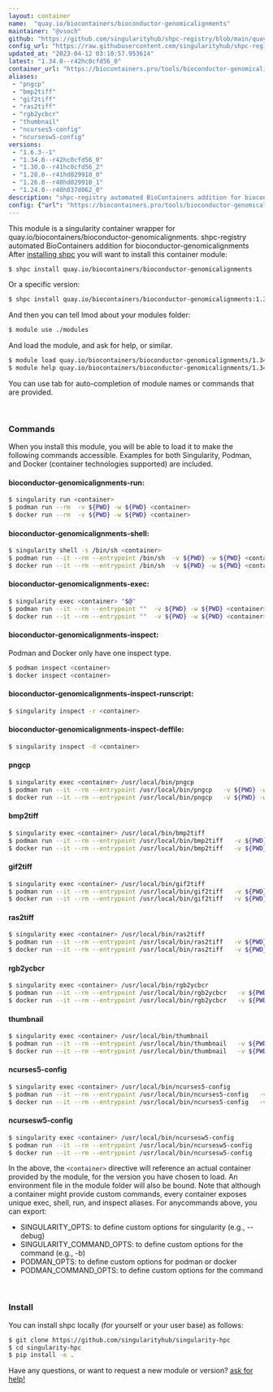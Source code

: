 ```yaml
---
layout: container
name:  "quay.io/biocontainers/bioconductor-genomicalignments"
maintainer: "@vsoch"
github: "https://github.com/singularityhub/shpc-registry/blob/main/quay.io/biocontainers/bioconductor-genomicalignments/container.yaml"
config_url: "https://raw.githubusercontent.com/singularityhub/shpc-registry/main/quay.io/biocontainers/bioconductor-genomicalignments/container.yaml"
updated_at: "2023-04-12 03:10:57.953614"
latest: "1.34.0--r42hc0cfd56_0"
container_url: "https://biocontainers.pro/tools/bioconductor-genomicalignments"
aliases:
 - "pngcp"
 - "bmp2tiff"
 - "gif2tiff"
 - "ras2tiff"
 - "rgb2ycbcr"
 - "thumbnail"
 - "ncurses5-config"
 - "ncursesw5-config"
versions:
 - "1.6.3--1"
 - "1.34.0--r42hc0cfd56_0"
 - "1.30.0--r41hc0cfd56_2"
 - "1.28.0--r41hd029910_0"
 - "1.26.0--r40hd029910_1"
 - "1.24.0--r40h037d062_0"
description: "shpc-registry automated BioContainers addition for bioconductor-genomicalignments"
config: {"url": "https://biocontainers.pro/tools/bioconductor-genomicalignments", "maintainer": "@vsoch", "description": "shpc-registry automated BioContainers addition for bioconductor-genomicalignments", "latest": {"1.34.0--r42hc0cfd56_0": "sha256:8bb6ca722c9d9ca038384b9407c6529be5100628b66237627ee1b19707b80c94"}, "tags": {"1.6.3--1": "sha256:3d1492a9f8edf486e4de19074ecc12256400d71cc6d4ec3479472b1dcdd7333b", "1.34.0--r42hc0cfd56_0": "sha256:8bb6ca722c9d9ca038384b9407c6529be5100628b66237627ee1b19707b80c94", "1.30.0--r41hc0cfd56_2": "sha256:2ec7685ba14cc873523ad304b3f0a4acb270f067688d048730ed254778e29227", "1.28.0--r41hd029910_0": "sha256:5fc9b53113543911b749ab9c6dff9492836a471747f9b610532cf232f1d24fee", "1.26.0--r40hd029910_1": "sha256:58e72ac2f51c3f4bbb0fc8398db059e62895e0d77fec5acd9a63b0ada8a8ee54", "1.24.0--r40h037d062_0": "sha256:dc47a66f16c69a9dc67f1b1813825552917f6d3f3750ca00a6e8a26d25ea2acb"}, "docker": "quay.io/biocontainers/bioconductor-genomicalignments", "aliases": {"pngcp": "/usr/local/bin/pngcp", "bmp2tiff": "/usr/local/bin/bmp2tiff", "gif2tiff": "/usr/local/bin/gif2tiff", "ras2tiff": "/usr/local/bin/ras2tiff", "rgb2ycbcr": "/usr/local/bin/rgb2ycbcr", "thumbnail": "/usr/local/bin/thumbnail", "ncurses5-config": "/usr/local/bin/ncurses5-config", "ncursesw5-config": "/usr/local/bin/ncursesw5-config"}}
---
```


This module is a singularity container wrapper for quay.io/biocontainers/bioconductor-genomicalignments.
shpc-registry automated BioContainers addition for bioconductor-genomicalignments
After [installing shpc](#install) you will want to install this container module:


```bash
$ shpc install quay.io/biocontainers/bioconductor-genomicalignments
```

Or a specific version:

```bash
$ shpc install quay.io/biocontainers/bioconductor-genomicalignments:1.34.0--r42hc0cfd56_0
```

And then you can tell lmod about your modules folder:

```bash
$ module use ./modules
```

And load the module, and ask for help, or similar.

```bash
$ module load quay.io/biocontainers/bioconductor-genomicalignments/1.34.0--r42hc0cfd56_0
$ module help quay.io/biocontainers/bioconductor-genomicalignments/1.34.0--r42hc0cfd56_0
```

You can use tab for auto-completion of module names or commands that are provided.

<br>

### Commands

When you install this module, you will be able to load it to make the following commands accessible.
Examples for both Singularity, Podman, and Docker (container technologies supported) are included.

#### bioconductor-genomicalignments-run:

```bash
$ singularity run <container>
$ podman run --rm  -v ${PWD} -w ${PWD} <container>
$ docker run --rm  -v ${PWD} -w ${PWD} <container>
```

#### bioconductor-genomicalignments-shell:

```bash
$ singularity shell -s /bin/sh <container>
$ podman run --it --rm --entrypoint /bin/sh  -v ${PWD} -w ${PWD} <container>
$ docker run --it --rm --entrypoint /bin/sh  -v ${PWD} -w ${PWD} <container>
```

#### bioconductor-genomicalignments-exec:

```bash
$ singularity exec <container> "$@"
$ podman run --it --rm --entrypoint ""  -v ${PWD} -w ${PWD} <container> "$@"
$ docker run --it --rm --entrypoint ""  -v ${PWD} -w ${PWD} <container> "$@"
```

#### bioconductor-genomicalignments-inspect:

Podman and Docker only have one inspect type.

```bash
$ podman inspect <container>
$ docker inspect <container>
```

#### bioconductor-genomicalignments-inspect-runscript:

```bash
$ singularity inspect -r <container>
```

#### bioconductor-genomicalignments-inspect-deffile:

```bash
$ singularity inspect -d <container>
```


#### pngcp

```bash
$ singularity exec <container> /usr/local/bin/pngcp
$ podman run --it --rm --entrypoint /usr/local/bin/pngcp   -v ${PWD} -w ${PWD} <container> -c " $@"
$ docker run --it --rm --entrypoint /usr/local/bin/pngcp   -v ${PWD} -w ${PWD} <container> -c " $@"
```


#### bmp2tiff

```bash
$ singularity exec <container> /usr/local/bin/bmp2tiff
$ podman run --it --rm --entrypoint /usr/local/bin/bmp2tiff   -v ${PWD} -w ${PWD} <container> -c " $@"
$ docker run --it --rm --entrypoint /usr/local/bin/bmp2tiff   -v ${PWD} -w ${PWD} <container> -c " $@"
```


#### gif2tiff

```bash
$ singularity exec <container> /usr/local/bin/gif2tiff
$ podman run --it --rm --entrypoint /usr/local/bin/gif2tiff   -v ${PWD} -w ${PWD} <container> -c " $@"
$ docker run --it --rm --entrypoint /usr/local/bin/gif2tiff   -v ${PWD} -w ${PWD} <container> -c " $@"
```


#### ras2tiff

```bash
$ singularity exec <container> /usr/local/bin/ras2tiff
$ podman run --it --rm --entrypoint /usr/local/bin/ras2tiff   -v ${PWD} -w ${PWD} <container> -c " $@"
$ docker run --it --rm --entrypoint /usr/local/bin/ras2tiff   -v ${PWD} -w ${PWD} <container> -c " $@"
```


#### rgb2ycbcr

```bash
$ singularity exec <container> /usr/local/bin/rgb2ycbcr
$ podman run --it --rm --entrypoint /usr/local/bin/rgb2ycbcr   -v ${PWD} -w ${PWD} <container> -c " $@"
$ docker run --it --rm --entrypoint /usr/local/bin/rgb2ycbcr   -v ${PWD} -w ${PWD} <container> -c " $@"
```


#### thumbnail

```bash
$ singularity exec <container> /usr/local/bin/thumbnail
$ podman run --it --rm --entrypoint /usr/local/bin/thumbnail   -v ${PWD} -w ${PWD} <container> -c " $@"
$ docker run --it --rm --entrypoint /usr/local/bin/thumbnail   -v ${PWD} -w ${PWD} <container> -c " $@"
```


#### ncurses5-config

```bash
$ singularity exec <container> /usr/local/bin/ncurses5-config
$ podman run --it --rm --entrypoint /usr/local/bin/ncurses5-config   -v ${PWD} -w ${PWD} <container> -c " $@"
$ docker run --it --rm --entrypoint /usr/local/bin/ncurses5-config   -v ${PWD} -w ${PWD} <container> -c " $@"
```


#### ncursesw5-config

```bash
$ singularity exec <container> /usr/local/bin/ncursesw5-config
$ podman run --it --rm --entrypoint /usr/local/bin/ncursesw5-config   -v ${PWD} -w ${PWD} <container> -c " $@"
$ docker run --it --rm --entrypoint /usr/local/bin/ncursesw5-config   -v ${PWD} -w ${PWD} <container> -c " $@"
```



In the above, the `<container>` directive will reference an actual container provided
by the module, for the version you have chosen to load. An environment file in the
module folder will also be bound. Note that although a container
might provide custom commands, every container exposes unique exec, shell, run, and
inspect aliases. For anycommands above, you can export:

 - SINGULARITY_OPTS: to define custom options for singularity (e.g., --debug)
 - SINGULARITY_COMMAND_OPTS: to define custom options for the command (e.g., -b)
 - PODMAN_OPTS: to define custom options for podman or docker
 - PODMAN_COMMAND_OPTS: to define custom options for the command

<br>

### Install

You can install shpc locally (for yourself or your user base) as follows:

```bash
$ git clone https://github.com/singularityhub/singularity-hpc
$ cd singularity-hpc
$ pip install -e .
```

Have any questions, or want to request a new module or version? [ask for help!](https://github.com/singularityhub/singularity-hpc/issues)